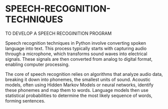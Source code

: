 # SPEECH-RECOGNITION-TECHNIQUES
TO DEVELOP A SPEECH RECOGINITION PROGRAM

Speech recognition techniques in Python involve converting spoken language into text. This process typically starts with capturing audio through a microphone, which transforms sound waves into electrical signals. These signals are then converted from analog to digital format, enabling computer processing.

The core of speech recognition relies on algorithms that analyze audio data, breaking it down into phonemes, the smallest units of sound. Acoustic models, often using Hidden Markov Models or neural networks, identify these phonemes and map them to words. Language models then use statistical probabilities to determine the most likely sequence of words, forming sentences.
